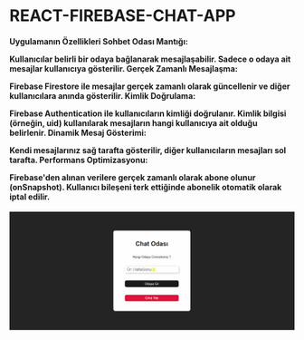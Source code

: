 # REACT-FIREBASE-CHAT-APP

<h4>

Uygulamanın Özellikleri
Sohbet Odası Mantığı:

Kullanıcılar belirli bir odaya bağlanarak mesajlaşabilir.
Sadece o odaya ait mesajlar kullanıcıya gösterilir.
Gerçek Zamanlı Mesajlaşma:

Firebase Firestore ile mesajlar gerçek zamanlı olarak güncellenir ve diğer kullanıcılara anında gösterilir.
Kimlik Doğrulama:

Firebase Authentication ile kullanıcıların kimliği doğrulanır.
Kimlik bilgisi (örneğin, uid) kullanılarak mesajların hangi kullanıcıya ait olduğu belirlenir.
Dinamik Mesaj Gösterimi:

Kendi mesajlarınız sağ tarafta gösterilir, diğer kullanıcıların mesajları sol tarafta.
Performans Optimizasyonu:

Firebase'den alınan verilere gerçek zamanlı olarak abone olunur (onSnapshot).
Kullanıcı bileşeni terk ettiğinde abonelik otomatik olarak iptal edilir.

</h4>

![](tanıtım1.gif)
